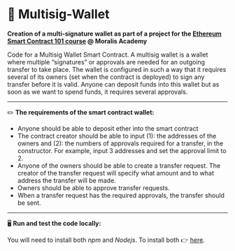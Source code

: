 # :closed_lock_with_key:	 Multisig-Wallet
**Creation of a multi-signature wallet as part of a project for the [Ethereum Smart Contract 101 course](https://academy.moralis.io/courses/ethereum-smart-contract-programming-101) @ Moralis Academy**

Code for a Multisig Wallet Smart Contract. 
A multisig wallet is a wallet where multiple “signatures” or approvals are needed for an outgoing transfer to take place. 
The wallet is configured in such a way that it requires several of its owners (set when the contract is deployed) to sign any transfer before it is valid. Anyone can deposit funds into this wallet but as soon as we want to spend funds, it requires several approvals.

---

✏️ **The requirements of the smart contract wallet:**

- Anyone should be able to deposit ether into the smart contract
- The contract creator should be able to input (1): the addresses of the owners and (2):  the numbers of approvals required for a transfer, in the constructor. For example, input 3 addresses and set the approval limit to 2. 
- Anyone of the owners should be able to create a transfer request. The creator of the transfer request will specify what amount and to what address the transfer will be made.
- Owners should be able to approve transfer requests.
- When a transfer request has the required approvals, the transfer should be sent. 

---

🖥️ **Run and test the code locally:**

You will need to install both *npm* and *Nodejs*. To install both :point_right: [here](https://nodejs.org/en/).
